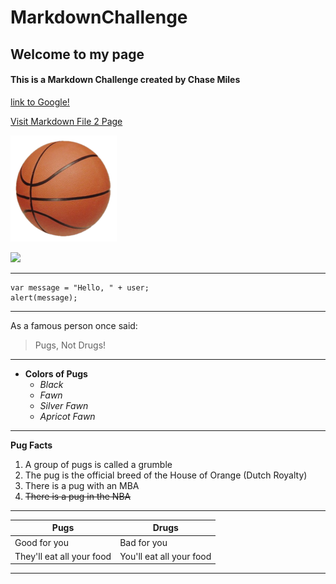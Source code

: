 # MarkdownChallenge
## Welcome to my page
#### This is a Markdown Challenge created by Chase Miles
[link to Google!](http://google.com)

[Visit Markdown File 2 Page](https://github.com/ChaseMiles/MarkdownChallenge/blob/master/MarkdownFile2) 

![](170px-Basketball.png)

![](https://pbs.twimg.com/profile_images/477506725025546242/mhTxlfX_.jpeg) 

***
```var user = "visitor";
var message = "Hello, " + user;
alert(message);
```
***
As a famous person once said: 
> Pugs,
> Not Drugs!
***
* **Colors of Pugs**
  * *Black*
  * *Fawn*
  * *Silver Fawn*
  * *Apricot Fawn*
 *** 
**Pug Facts**
1. A group of pugs is called a grumble
1. The pug is the official breed of the House of Orange (Dutch Royalty)
1. There is a pug with an MBA
1. ~~There is a pug in the NBA~~
***
 Pugs | Drugs
------------ | -------------
Good for you | Bad for you 
They'll eat all your food | You'll eat all your food
***
